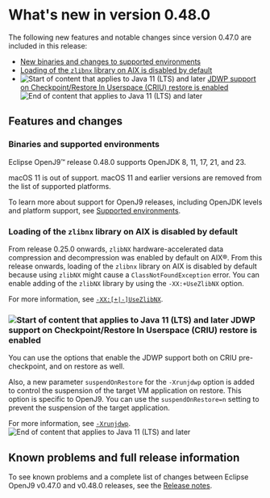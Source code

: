 <!--
* Copyright (c) 2017, 2024 IBM Corp. and others
*
* This program and the accompanying materials are made
* available under the terms of the Eclipse Public License 2.0
* which accompanies this distribution and is available at
* https://www.eclipse.org/legal/epl-2.0/ or the Apache
* License, Version 2.0 which accompanies this distribution and
* is available at https://www.apache.org/licenses/LICENSE-2.0.
*
* This Source Code may also be made available under the
* following Secondary Licenses when the conditions for such
* availability set forth in the Eclipse Public License, v. 2.0
* are satisfied: GNU General Public License, version 2 with
* the GNU Classpath Exception [1] and GNU General Public
* License, version 2 with the OpenJDK Assembly Exception [2].
*
* [1] https://www.gnu.org/software/classpath/license.html
* [2] https://openjdk.org/legal/assembly-exception.html
*
* SPDX-License-Identifier: EPL-2.0 OR Apache-2.0 OR GPL-2.0-only WITH Classpath-exception-2.0 OR GPL-2.0-only WITH OpenJDK-assembly-exception-1.0
-->

# What's new in version 0.48.0

The following new features and notable changes since version 0.47.0 are included in this release:

- [New binaries and changes to supported environments](#binaries-and-supported-environments)
- [Loading of the `zlibnx` library on AIX is disabled by default](#loading-of-the-zlibnx-library-on-aix-is-disabled-by-default)
- ![Start of content that applies to Java 11 (LTS) and later](cr/java11plus.png) [JDWP support on Checkpoint/Restore In Userspace (CRIU) restore is enabled](#jdwp-support-on-checkpointrestore-in-userspace-criu-restore-is-enabled) ![End of content that applies to Java 11 (LTS) and later](cr/java_close.png)

## Features and changes

### Binaries and supported environments

Eclipse OpenJ9&trade; release 0.48.0 supports OpenJDK 8, 11, 17, 21, and 23.

macOS 11 is out of support. macOS 11 and earlier versions are removed from the list of supported platforms.

To learn more about support for OpenJ9 releases, including OpenJDK levels and platform support, see [Supported environments](openj9_support.md).

### Loading of the `zlibnx` library on AIX is disabled by default

From release 0.25.0 onwards, `zlibNX` hardware-accelerated data compression and decompression was enabled by default on AIX&reg;. From this release onwards, loading of the `zlibnx` library on AIX is disabled by default because using `zlibNX` might cause a `ClassNotFoundException` error. You can enable adding of the `zlibNX` library by using the `-XX:+UseZlibNX` option.

For more information, see [`-XX:[+|-]UseZlibNX`](xxusezlibnx.md).

### ![Start of content that applies to Java 11 (LTS) and later](cr/java11plus.png) JDWP support on Checkpoint/Restore In Userspace (CRIU) restore is enabled

You can use the options that enable the JDWP support both on CRIU pre-checkpoint, and on restore as well.

Also, a new parameter `suspendOnRestore` for the `-Xrunjdwp` option is added to control the suspension of the target VM application on restore. This option is specific to OpenJ9. You can use the `suspendOnRestore=n` setting to prevent the suspension of the target application.

For more information, see [`-Xrunjdwp`](xrunjdwp.md). ![End of content that applies to Java 11 (LTS) and later](cr/java_close.png)

## Known problems and full release information

To see known problems and a complete list of changes between Eclipse OpenJ9 v0.47.0 and v0.48.0 releases, see the [Release notes](https://github.com/eclipse-openj9/openj9/blob/master/doc/release-notes/0.48/0.48.md).

<!-- ==== END OF TOPIC ==== version0.48.md ==== -->
